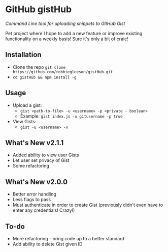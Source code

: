 # GitHub gistHub

*Command Line tool for uploading snippets to GitHub Gist*

Pet project where I hope to add a new feature or improve existing functionality on a weekly basis! Sure it's only a bit of craic!

## Installation
- Clone the repo `git clone https://github.com/robbiegleeson/gistHub.git`
- `cd gistHub && npm install -g`

## Usage

- Upload a gist:
    - `gist <path-to-file> -u <username> -p <private - boolean>`
    - Example: `gist index.js -u gitusername -p true`
- View Gists:
    - `gist -u <username> -v`

## What's New v2.1.1
- Added ability to view user Gists
- Let user set privacy of Gist
- Some refactoring

## What's New v2.0.0
- Better error handling
- Less flags to pass
- Must authenticate in order to create Gist (previously didn't even have to enter any credentials! Crazy!)

## To-do
- More refactoring - bring code up to a better standard
- Add ability to delete Gist given ID
